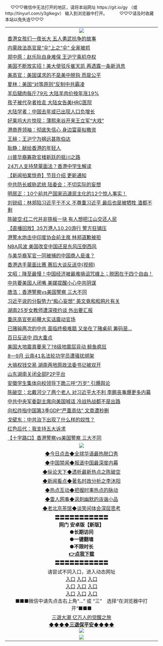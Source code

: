  <table>
　<tr>
♡♡♡微信中无法打开的地区，请将本站网址 https://git.io/gy （或 http://tinyurl.com/y3glkegv） 输入到浏览器中打开。 
　</tr>
　<tr>
♡♡♡请及时收藏本站以免失连♡♡♡
   </tr>
   <tr>
    <td align=center><img src="https://github.com/gyhhx/image-upload/blob/master/title1.jpg" /></td>
 </tr>
<tr><td align="left"><a href="https://xwood.fun/oo.aspx?name=c1086723&key=nqynnipsxfbxcbni&from=gy">香港女孩们一夜长大 五人勇武抗争的故事</a></td></tr>
<tr><td align="left"><a href="https://xwood.fun/oo.aspx?name=c1086713&key=nqynnipsxfbxcbni&from=gy">内蒙政法高官是“伞”上之“伞” 全家被抓</a></td></tr>
<tr><td align="left"><a href="https://xwood.fun/oo.aspx?name=c1086443&key=nqynnipsxfbxcbni&from=gy">郑中原：赵乐际自身难保 王沪宁乘机夺权</a></td></tr>
<tr><td align="left"><a href="https://xwood.fun/oo.aspx?name=c1086897&key=nqynnipsxfbxcbni&from=gy">美国不断放实招！美大使驳斥崔天凯 再透露一条新消息</a></td></tr>
<tr><td align="left"><a href="https://xwood.fun/oo.aspx?name=c1086775&key=nqynnipsxfbxcbni&from=gy">美高官：美国谋求的不是美中脱钩 而是公平</a></td></tr>
<tr><td align="left"><a href="https://xwood.fun/oo.aspx?name=c1086754&key=nqynnipsxfbxcbni&from=gy">夏林：美国“对等原则”反制中共霸凌</a></td></tr>
<tr><td align="left"><a href="https://xwood.fun/oo.aspx?name=c1086751&key=nqynnipsxfbxcbni&from=gy">羊后腿肉每斤79元 大陆羊肉价按年涨19%</a></td></tr>
<tr><td align="left"><a href="https://xwood.fun/oo.aspx?name=c1086787&key=nqynnipsxfbxcbni&from=gy">孩子被代孕者抢走 大陆女告美HRC医院</a></td></tr>
<tr><td align="left"><a href="https://xwood.fun/oo.aspx?name=c1086722&key=nqynnipsxfbxcbni&from=gy">大陆学者：中国去年或已出现人口负增长</a></td></tr>
<tr><td align="left"><a href="https://xwood.fun/oo.aspx?name=c1086665&key=nqynnipsxfbxcbni&from=gy">好莱坞大片惊现：薄熙来谷开来王立军“大戏”</a></td></tr>
<tr><td align="left"><a href="https://xwood.fun/oo.aspx?name=c1086886&key=nqynnipsxfbxcbni&from=gy">港商界领袖：彻底失信心 身边富豪拟撤资</a></td></tr>
<tr><td align="left"><a href="https://xwood.fun/oo.aspx?name=c1080777&key=nqynnipsxfbxcbni&from=gy">王赫：王沪宁为祸远甚陈伯达</a></td></tr>
<tr><td align="left"><a href="https://xwood.fun/oo.aspx?name=c1086724&key=nqynnipsxfbxcbni&from=gy">耿静：献给香港的年轻人</a></td></tr>
<tr><td align="left"><a href="https://xwood.fun/oo.aspx?name=c1086743&key=nqynnipsxfbxcbni&from=gy">川普华裔筹款官楼新跃的挺川之路</a></td></tr>
<tr><td align="left"><a href="https://xwood.fun/oo.aspx?name=c1086778&key=nqynnipsxfbxcbni&from=gy">24万人支持禁蒙面法？香港中学生解读</a></td></tr>
<tr><td align="left"><a href="https://xwood.fun/oo.aspx?name=c1086794&key=nqynnipsxfbxcbni&from=gy">【新闻拍案惊奇】节目介绍 更新通知</a></td></tr>
<tr><td align="left"><a href="https://xwood.fun/oo.aspx?name=c1086699&key=nqynnipsxfbxcbni&from=gy">中共防长威胁武统 陆委会：不切实际的妄想</a></td></tr>
<tr><td align="left"><a href="https://xwood.fun/oo.aspx?name=c1086657&key=nqynnipsxfbxcbni&from=gy">明居正：10个前共产国家迅速民主化的12个惊人事实！</a></td></tr>
<tr><td align="left"><a href="https://xwood.fun/oo.aspx?name=c1086321&key=nqynnipsxfbxcbni&from=gy">刘锐绍：林郑陷习近平于不义 不尊重习近平 最后也是被牺牲 渣都不剩</a></td></tr>
<tr><td align="left"><a href="https://xwood.fun/oo.aspx?name=c1086332&key=nqynnipsxfbxcbni&from=gy">陈破空:红二代并非铁板一块 有人想把江山交还人民</a></td></tr>
<tr><td align="left"><a href="https://xwood.fun/oo.aspx?name=c1085457&key=nqynnipsxfbxcbni&from=gy">【直播回放】35万港人10.20游行 警方狂镇压</a></td></tr>
<tr><td align="left"><a href="https://xwood.fun/oo.aspx?name=c1086704&key=nqynnipsxfbxcbni&from=gy">港警水炮击中印度协会前主席 林郑道歉被拒</a></td></tr>
<tr><td align="left"><a href="https://xwood.fun/oo.aspx?name=c1086721&key=nqynnipsxfbxcbni&from=gy">NBA风波 美国改变中国还是东风压倒西风</a></td></tr>
<tr><td align="left"><a href="https://xwood.fun/oo.aspx?name=c1086889&key=nqynnipsxfbxcbni&from=gy">与美华裔军官一同被捕的中国商人是谁？</a></td></tr>
<tr><td align="left"><a href="https://xwood.fun/oo.aspx?name=c1086712&key=nqynnipsxfbxcbni&from=gy">香港选手蒙面比赛 赛后大谈反送中(视频)</a></td></tr>
<tr><td align="left"><a href="https://xwood.fun/oo.aspx?name=c1086905&key=nqynnipsxfbxcbni&from=gy">文昭：降至最慢！中国经济被最难搞诅咒缠上；脱困在于四个自由！</a></td></tr>
<tr><td align="left"><a href="https://xwood.fun/oo.aspx?name=c1086456&key=nqynnipsxfbxcbni&from=gy">中共要美国人闭嘴 美媒提醒小心中共阴谋</a></td></tr>
<tr><td align="left"><a href="https://xwood.fun/oo.aspx?name=c1086791&key=nqynnipsxfbxcbni&from=gy">唐浩：香港警察vs美国警察 三大不同</a></td></tr>
<tr><td align="left"><a href="https://xwood.fun/oo.aspx?name=c1086901&key=nqynnipsxfbxcbni&from=gy">习近平说的分裂势力“痴心妄想” 英文竟和和鸦片有关</a></td></tr>
<tr><td align="left"><a href="https://xwood.fun/oo.aspx?name=c1086715&key=nqynnipsxfbxcbni&from=gy">湖南25岁女教师遭深夜约谈 外出要汇报</a></td></tr>
<tr><td align="left"><a href="https://xwood.fun/oo.aspx?name=c1086358&key=nqynnipsxfbxcbni&from=gy">重庆高官死前曝大实话震动官场</a></td></tr>
<tr><td align="left"><a href="https://xwood.fun/oo.aspx?name=c1086625&key=nqynnipsxfbxcbni&from=gy">已赌输两次的中共 面临终极难题 又坐在了赌桌前 筹码是…</a></td></tr>
<tr><td align="left"><a href="https://xwood.fun/oo.aspx?name=c1086904&key=nqynnipsxfbxcbni&from=gy">百日反送中 四大重点</a></td></tr>
<tr><td align="left"><a href="https://xwood.fun/oo.aspx?name=c1086884&key=nqynnipsxfbxcbni&from=gy">美国大地震真要来了?8级地震层异动 鲸鱼疯狂</a></td></tr>
<tr><td align="left"><a href="https://xwood.fun/oo.aspx?name=c1086776&key=nqynnipsxfbxcbni&from=gy">8—9月 云南41名法轮功学员遭骚扰绑架</a></td></tr>
<tr><td align="left"><a href="https://xwood.fun/oo.aspx?name=c1086793&key=nqynnipsxfbxcbni&from=gy">大搞权钱交易 湖南两地原政法委书记被双开</a></td></tr>
<tr><td align="left"><a href="https://xwood.fun/oo.aspx?name=c1086442&key=nqynnipsxfbxcbni&from=gy">山东湖南关闭全部P2P平台</a></td></tr>
<tr><td align="left"><a href="https://xwood.fun/oo.aspx?name=c1086641&key=nqynnipsxfbxcbni&from=gy">安徽学生集体向校领导下跪三呼“万岁” 引爆舆论</a></td></tr>
<tr><td align="left"><a href="https://xwood.fun/oo.aspx?name=c1059277&key=nqynnipsxfbxcbni&from=gy">陈破空：北戴河少了两个老人 对习近平大不利 李鹏丧事爆更多内幕</a></td></tr>
<tr><td align="left"><a href="https://xwood.fun/oo.aspx?name=c1086635&key=nqynnipsxfbxcbni&from=gy">中共中央军委副主席向美国喊话 冷战热战都不是出路</a></td></tr>
<tr><td align="left"><a href="https://xwood.fun/oo.aspx?name=c1086453&key=nqynnipsxfbxcbni&from=gy">向松祚指中国第3季GDP“严重高估” 文章遭秒删</a></td></tr>
<tr><td align="left"><a href="https://xwood.fun/oo.aspx?name=c1086890&key=nqynnipsxfbxcbni&from=gy">戈壁东：中共治下出现了什么样的奴性？</a></td></tr>
<tr><td align="left"><a href="https://xwood.fun/oo.aspx?name=c1086900&key=nqynnipsxfbxcbni&from=gy">红色后代：我支持五大诉求</a></td></tr>
<tr><td align="left"><a href="https://xwood.fun/oo.aspx?name=c1086756&key=nqynnipsxfbxcbni&from=gy">【十字路口】香港警察vs美国警察 三大不同</a></td></tr>

 <tr>
    <td align=center><img src="https://github.com/gyhhx/image-upload/blob/master/shipin.jpg" /></td>
  </tr>
 <tr>
   <td align=center> 
<a href="https://tru28th.xwood.fun/oo.aspx?name=c816850&key=nqynnipsxfbxcbni&from=gy&tag=9877">◆今日点击◆全球华语最热脱口秀</a><br/>
    </td>
  </tr>
  <tr>
  <td align=center>
<a href="https://tru28th.xwood.fun/oo.aspx?name=c816860&key=nqynnipsxfbxcbni&from=gy&tag=99733110">◆中国禁闻◆报道中国最深度内幕</a><br/>
   </tr>
  <tr>
     <td align=center>
<a href="https://tru28th.xwood.fun/oo.aspx?name=c816855&key=nqynnipsxfbxcbni&from=gy&tag=997110">◆纵论天下◆透析最新热点之陈破空</a><br/>
   </tr>
   <tr>
      <td align=center>
<a href="https://tru28th.xwood.fun/oo.aspx?name=c838308&key=nqynnipsxfbxcbni&from=gy&tag=9973110">◆新闻看点◆著名时政分析之李沐阳</a><br/>
   </tr>
   <tr>
     <td align=center>
<a href="https://tru28th.xwood.fun/oo.aspx?name=c816852&key=nqynnipsxfbxcbni&from=gy&tag=9733110">◆热点互动◆把握时事热点的脉动</a><br/>
   </tr>
   <tr>
      <td align=center>
<a href="https://tru28th.xwood.fun/oo.aspx?name=c816694&key=nqynnipsxfbxcbni&from=gy&tag=93310">◆雷人网事◆讽刺幽默的诙谐小品</a><br/>
   </tr>
   <tr>
    <td align=center>
<a href="https://tru28th.xwood.fun/oo.aspx?name=c816650&key=nqynnipsxfbxcbni&from=gy&tag=9973110">◆老北京茶馆◆谈笑间体会深层思考</a><br/>
   </tr>
  <tr>
    <td align=center>
 <b>〓〓〓〓〓〓〓〓〓〓〓<br/>网门 安卓版【新版】<br/> ●长期访问<br/> ●一键翻墙<br/>  ●不限时长<br/> 
 <a href="https://share.weiyun.com/5tym2kI">👉<b>点我下载</a><br/>〓〓〓〓〓〓〓〓〓〓〓<br/>
    </td>
    </tr>
   <tr>
    <td align=center>请尝试不同入口，进入动态网址<br/>
      <a href="https://s3.us-east-2.amazonaws.com/ogateo/show.htm">入口</a>
      <a href="https://s3.ca-central-1.amazonaws.com/ogatec/show.htm">入口</a>
      <a href="https://s3.ap-southeast-2.amazonaws.com/ogatey/show.htm">入口</a><br/>
      <a href="https://s3.ap-northeast-2.amazonaws.com/ogates/show.htm">入口</a>
      <a href="https://s3.eu-central-1.amazonaws.com/ogatef/show.htm">入口</a>
      <a href="https://s3.ap-south-1.amazonaws.com/ogatem/show.htm">入口</a><br/>
      <a href="https://s3-us-west-1.amazonaws.com/ogaten/show.htm">入口</a>
      <a href="https://s3.eu-west-2.amazonaws.com/ogatel/show.htm">入口</a>
      <a href="https://s3.ap-northeast-1.amazonaws.com/ogatet/show.htm">入口</a><br/>
      ■■■微信中请先点击右上角“...” 或 “三”　选择“在浏览器中打开”■■■<b><br/>
    </td>
  </tr>
  <tr>  
  <td align=center>
  <a href="https://tru28th.xwood.fun/oo.aspx?name=c894205&key=nqynnipsxfbxcbni&from=gy&tag=9973110">三退大潮 亿万人的觉醒之旅</a><br/>
      <a href="https://tru28th.xwood.fun/oo.aspx?name=ogQuit.aspx&key=nqynnipsxfbxcbni&from=gy"><b>◆◆◆◆三退保平安◆◆◆◆<br/></a>
      <img src="https://github.com/gyhhx/image-upload/blob/master/3t.jpg" /><br/>
      </td>
  </tr>
   <tr>
    <td align=center><img src="https://raw.githubusercontent.com/oGate2/Up/master/oGate_640.jpg"/></td>
  </tr>
</table>
